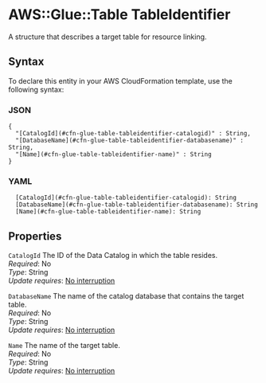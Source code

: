 # AWS::Glue::Table TableIdentifier<a name="aws-properties-glue-table-tableidentifier"></a>

A structure that describes a target table for resource linking\.

## Syntax<a name="aws-properties-glue-table-tableidentifier-syntax"></a>

To declare this entity in your AWS CloudFormation template, use the following syntax:

### JSON<a name="aws-properties-glue-table-tableidentifier-syntax.json"></a>

```
{
  "[CatalogId](#cfn-glue-table-tableidentifier-catalogid)" : String,
  "[DatabaseName](#cfn-glue-table-tableidentifier-databasename)" : String,
  "[Name](#cfn-glue-table-tableidentifier-name)" : String
}
```

### YAML<a name="aws-properties-glue-table-tableidentifier-syntax.yaml"></a>

```
  [CatalogId](#cfn-glue-table-tableidentifier-catalogid): String
  [DatabaseName](#cfn-glue-table-tableidentifier-databasename): String
  [Name](#cfn-glue-table-tableidentifier-name): String
```

## Properties<a name="aws-properties-glue-table-tableidentifier-properties"></a>

`CatalogId` <a name="cfn-glue-table-tableidentifier-catalogid"></a>
The ID of the Data Catalog in which the table resides\.  
_Required_: No  
_Type_: String  
_Update requires_: [No interruption](https://docs.aws.amazon.com/AWSCloudFormation/latest/UserGuide/using-cfn-updating-stacks-update-behaviors.html#update-no-interrupt)

`DatabaseName` <a name="cfn-glue-table-tableidentifier-databasename"></a>
The name of the catalog database that contains the target table\.  
_Required_: No  
_Type_: String  
_Update requires_: [No interruption](https://docs.aws.amazon.com/AWSCloudFormation/latest/UserGuide/using-cfn-updating-stacks-update-behaviors.html#update-no-interrupt)

`Name` <a name="cfn-glue-table-tableidentifier-name"></a>
The name of the target table\.  
_Required_: No  
_Type_: String  
_Update requires_: [No interruption](https://docs.aws.amazon.com/AWSCloudFormation/latest/UserGuide/using-cfn-updating-stacks-update-behaviors.html#update-no-interrupt)
